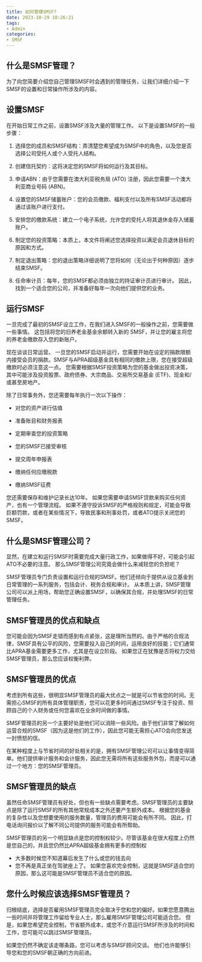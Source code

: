 ```yaml
---
title: 如何管理SMSF?
date: 2023-10-29 10:26:21
tags:
- Admin
categories: 
- SMSF
---
```


## 什么是SMSF管理？
为了向您简要介绍您自己管理SMSF时会遇到的管理任务，让我们详细介绍一下SMSF的设置和日常操作所涉及的内容。

## 设置SMSF
在开始日常工作之前，设置SMSF涉及大量的管理工作。 以下是设置SMSF的一般步骤：

1. 选择您的成员和SMSF结构：弄清楚您希望成为SMSF中的角色，以及您是否选择公司受托人或个人受托人结构。

2. 创建信托契约：这将决定您的SMSF将如何运行及其目标。

3. 申请ABN：由于您需要在澳大利亚税务局 (ATO) 注册，因此您需要一个澳大利亚商业号码 (ABN)。

4. 设置您的SMSF储蓄账户：您的会员缴款、福利支付以及所有SMSF活动都将通过该账户进行支付。

5. 安排您的缴款系统：建立一个电子系统，允许您的受托人将其退休金存入储蓄账户。

6. 制定您的投资策略：本质上，本文件将阐述您选择投资以满足会员退休目标的原因和方式。

7. 制定退出策略：您的退出策略详细说明了您将如何（无论出于何种原因）逐步结束SMSF。

8. 任命审计员：每年，您的SMSF都必须由独立的持证审计员进行审计。 因此，找到一个适合您的公司，并准备好每年一次向他们提供您的业务。

## 运行SMSF
一旦完成了最初的SMSF设立工作，在我们进入SMSF的一般操作之前，您需要做一些事情。 这包括将您的旧养老金基金余额转入新的 SMSF，并让您的雇主将您的养老金缴款存入您的新账户。

现在谈谈日常运营。 一旦您的SMSF启动并运行，您需要开始在设定的捐款限额内接受会员的捐款。SMSF与APRA超级基金具有相同的缴款上限，您在接受超级缴款时必须注意这一点。 您需要根据SMSF投资策略为您的基金做出投资决策，其中可能涉及投资股票、政府债券、大宗商品、交易所交易基金 (ETF)、现金和/或甚至房地产。

除了日常事务外，您还需要每年执行一次以下操作：

- 对您的资产进行估值

- 准备账目和财务报表

- 定期审查您的投资策略

- 您的SMSF已接受审核

- 提交周年申报表

- 缴纳任何应缴税款

- 缴纳SMSF征费

您还需要保存和维护记录长达10年。 如果您需要申请SMSF贷款来购买任何资产，也有一个管理流程。 如果不遵守投诉SMSF的严格规则和规定，可能会导致巨额罚款，或者在某些情况下，导致民事和刑事处罚，或者ATO提示关闭您的SMSF。

## 什么是SMSF管理公司？
显然，在建立和运行SMSF时需要完成大量行政工作，如果做得不好，可能会引起ATO不必要的注意。 那么SMSF管理公司究竟会做什么来减轻您的负担呢？

SMSF管理员专门负责设置和运行合规的SMSF。他们还倾向于提供从设立基金到日常管理的一系列服务，包括会计、税务合规和审计。 从本质上讲，SMSF管理公司可以派上用场，帮助您正确设置SMSF，以确保其合规，并处理SMSF的日常管理任务。

## SMSF管理员的优点和缺点
您可能会因为SMSF走错而感到有点紧张，这是理所当然的。由于严格的合规法律，SMSF具有公平的风险，您需要投入自己的时间，运用良好的技能；它们通常比APRA基金需要更多工作，尤其是在设立阶段。 如果您正在犹豫是否将权力交给SMSF管理员，那么您应该权衡利弊。

## SMSF管理员的优点
考虑到所有这些，很明显SMSF管理员的最大优点之一就是可以节省您的时间。无需担心SMSF的所有具体管理职责，您可以花更多时间通过SMSF专注于投资、照顾自己的个人财务或任何您喜欢在业余时间做的事情。

SMSF管理员的另一个主要好处是他们可以消除一些风险。由于他们非常了解如何运营合规的SMSF（因为这是他们的工作），因此您可能无需担心ATO会向您发送一封愤怒的信。

在某种程度上与节省时间的好处相关的是，拥有SMSF管理公司可以让事情变得简单。他们提供审计服务和会计服务，因此您无需将所有这些服务外包，而是可以通过一个地方：您的SMSF管理员。

## SMSF管理员的缺点
虽然任命SMSF管理员有好处，但也有一些缺点需要考虑。SMSF管理员的主要缺点是除了运行SMSF的所有其他常规成本之外还要产生额外成本。 根据您的基金的复杂性以及您想要使用的服务数量，管理员的费用可能会有所不同。 因此，打电话询问报价以了解不同公司提供的服务可能会有所帮助。

SMSF管理员的另一个明显缺点是您的控制权较少。尽管该基金在很大程度上仍然是您自己的，并且您仍然比APRA超级基金拥有更多的控制权 
- 大多数时候您不知道幕后发生了什么或您的钱去向 
- 您不再是真正坐在驾驶座上了。
如果您喜欢完全控制，这就是SMSF适合您的原因，那么这可能是SMSF管理员不适合您的原因。

## 您什么时候应该选择SMSF管理员？
归根结底，选择是否雇用SMSF管理员完全取决于您和您的偏好。如果您愿意腾出一些时间并将管理工作留给专业人士，那么雇用SMSF管理公司可能适合您。 但是，如果您希望完全控制，节省额外成本，或您不介意运行SMSF所涉及的时间和工作，您可能可以跳过SMSF管理员。

如果您仍然不确定该走哪条路，您可以考虑与SMSF顾问交谈。 他们也许能够引导您和您的SMSF朝正确的方向前进。